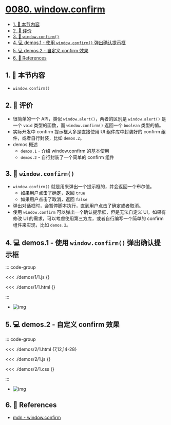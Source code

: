 # [0080. window.confirm](https://github.com/Tdahuyou/TNotes.javascript/tree/main/notes/0080.%20window.confirm)

<!-- region:toc -->

- [1. 🎯 本节内容](#1--本节内容)
- [2. 🫧 评价](#2--评价)
- [3. 📒 `window.confirm()`](#3--windowconfirm)
- [4. 💻 demos.1 - 使用 `window.confirm()` 弹出确认提示框](#4--demos1---使用-windowconfirm-弹出确认提示框)
- [5. 💻 demos.2 - 自定义 confirm 效果](#5--demos2---自定义-confirm-效果)
- [6. 🔗 References](#6--references)

<!-- endregion:toc -->

## 1. 🎯 本节内容

- `window.confirm()`

## 2. 🫧 评价

- 很简单的一个 API，类似 `window.alert()`，两者的区别是 `window.alert()` 是一个 `void` 类型的函数，而 `window.confirm()` 返回一个 `boolean` 类型的值。
- 实际开发中 confirm 提示框大多是直接使用 UI 组件库中封装好的 confirm 组件，或者自行封装，比如 `demos.2`。
- demos 概述
  - `demos.1` - 介绍 window.confirm 的基本使用
  - `demos.2` - 自行封装了一个简单的 confirm 组件

## 3. 📒 `window.confirm()`

- `window.confirm()` 就是用来弹出一个提示框的，并会返回一个布尔值。
  - 如果用户点击了确定，返回 `true`
  - 如果用户点击了取消，返回 `false`
- 弹出对话框时，会暂停脚本执行，直到用户点击了确定或者取消。
- 使用 `window.confirm` 可以弹出一个确认提示框，但是无法自定义 UI。如果有修改 UI 的需求，可以考虑使用第三方库，或者自行编写一个简单的 confirm 组件来实现，比如 `demos.2`。

## 4. 💻 demos.1 - 使用 `window.confirm()` 弹出确认提示框

::: code-group

<<< ./demos/1/1.js {}

<<< ./demos/1/1.html {}

:::

- ![img](https://cdn.jsdelivr.net/gh/tnotesjs/imgs@main/2025-01-02-09-58-44.png)

## 5. 💻 demos.2 - 自定义 confirm 效果

::: code-group

<<< ./demos/2/1.html {7,12,14-28}

<<< ./demos/2/1.js {}

<<< ./demos/2/1.css {}

:::

- ![img](https://cdn.jsdelivr.net/gh/tnotesjs/imgs@main/2025-09-03-21-53-50.png)

## 6. 🔗 References

- [mdn - window.confirm][1]

[1]: https://developer.mozilla.org/zh-CN/docs/Web/API/Window/confirm
